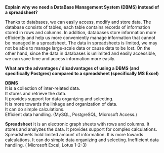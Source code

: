 **Explain why we need a DataBase Management System (DBMS) instead of a spreadsheet?**

  Thanks to databases, we can easily access, modify and store data. The database consists of tables, each table contains records of information stored in rows and columns. 
 In addition, databases store information more efficiently and help us more conveniently manage information that cannot be managed in a spreadsheet. 
 The data in spreadsheets is limited, we may not be able to manage large-scale data or cause data to be lost.
 On the other hand, since the data in databases is unlimited and easily accessible, we can save time and access information more easily.
 
 
 **What are the advantages / disadvantages of using a DBMS (and specifically Postgres) compared to a spreadsheet (specifically MS Excel)**
      
 **DBMS**                                                   
It is a collection of inter-related data.                            
It stores and retrieve the data.                                     
It provides support for data organizing and selecting.               
It is more towards the linkage and organization of data.             
It can do simple calculations.                                       
Efficient data handling. (MySQL, PostgreSQL, Microsoft Access.)     

**Spreadsheet**
It is an electronic graph sheets with rows and columns.
It stores and analyzes the data.
It provides support for complex calculations.
Spreadsheets hold limited amount of information.
It is more towards calculations.
It can do simple data organizing and selecting.
Inefficient data handling. ( Microsoft Excel, Lotus 1-2-3)









